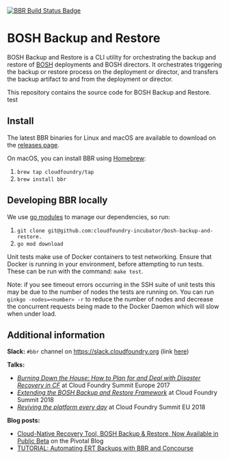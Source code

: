 [![BBR Build Status Badge](https://ci.cryo.cf-app.com/api/v1/teams/bosh-backup-restore/pipelines/bbr/jobs/build-rc/badge)](https://ci.cryo.cf-app.com/teams/bosh-backup-restore/pipelines/bbr)

# BOSH Backup and Restore

BOSH Backup and Restore is a CLI utility for orchestrating the backup and restore of [BOSH](https://bosh.io/) deployments and BOSH directors. It orchestrates triggering the backup or restore process on the deployment or director, and transfers the backup artifact to and from the deployment or director.

This repository contains the source code for BOSH Backup and Restore.
test
## Install

The latest BBR binaries for Linux and macOS are available to download on the [releases page](https://github.com/cloudfoundry-incubator/bosh-backup-and-restore/releases).

On macOS, you can install BBR using [Homebrew](http://brew.sh/):

1. `brew tap cloudfoundry/tap`
1. `brew install bbr`

## Developing BBR locally

We use [go modules](https://blog.golang.org/using-go-modules) to manage our dependencies, so run:

1. `git clone git@github.com:cloudfoundry-incubator/bosh-backup-and-restore.`
1. `go mod download`

Unit tests make use of Docker containers to test networking. Ensure that Docker is running in your environment, before attempting to run tests.
These can be run with the command: `make test`.

Note: if you see timeout errors occurring in the SSH suite of unit tests this may be due to the number of nodes the tests are running on. You can run `ginkgo -nodes=<number> -r` to reduce the number of nodes and decrease the concurrent requests being made to the Docker Daemon which will slow when under load.

## Additional information

**Slack:** `#bbr` channel on https://slack.cloudfoundry.org (link [here](https://cloudfoundry.slack.com/archives/C6D6N3PBL))

**Talks:**
- [_Burning Down the House: How to Plan for and Deal with Disaster Recovery in CF_](https://www.youtube.com/watch?v=rQSLNHAHgA8) at Cloud Foundry Summit Europe 2017
- [_Extending the BOSH Backup and Restore Framework_](https://www.youtube.com/watch?v=LiXXqrdlXSQ) at Cloud Foundry Summit 2018
- [_Reviving the platform every day_](https://www.youtube.com/watch?v=8osX_c1XQyI) at Cloud Foundry Summit EU 2018

**Blog posts:**
- [Cloud-Native Recovery Tool, BOSH Backup & Restore, Now Available in Public Beta](https://content.pivotal.io/blog/cloud-native-recovery-tool-bosh-backup-restore-now-available-in-public-beta) on the Pivotal Blog
- [TUTORIAL: Automating ERT Backups with BBR and Concourse](https://content.pivotal.io/blog/tutorial-automating-ert-backups-with-bbr-and-concourse)
